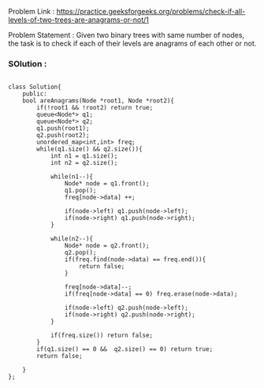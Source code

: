 Problem Link : https://practice.geeksforgeeks.org/problems/check-if-all-levels-of-two-trees-are-anagrams-or-not/1

Problem Statement : Given two binary trees with same number of nodes, the task is to check if each of their levels are anagrams of each other or not. 

### SOlution : 

```

class Solution{
    public:
    bool areAnagrams(Node *root1, Node *root2){
        if(!root1 && !root2) return true;
        queue<Node*> q1;
        queue<Node*> q2;
        q1.push(root1);
        q2.push(root2);
        unordered_map<int,int> freq;
        while(q1.size() && q2.size()){
            int n1 = q1.size();
            int n2 = q2.size();
            
            while(n1--){
                Node* node = q1.front();
                q1.pop();
                freq[node->data] ++;
                
                if(node->left) q1.push(node->left);
                if(node->right) q1.push(node->right);
            }
            
            while(n2--){
                Node* node = q2.front();
                q2.pop();
                if(freq.find(node->data) == freq.end()){
                    return false;
                }
                
                freq[node->data]--;
                if(freq[node->data] == 0) freq.erase(node->data);
                
                if(node->left) q2.push(node->left);
                if(node->right) q2.push(node->right);
            }
            
            if(freq.size()) return false;
        }
        if(q1.size() == 0 &&  q2.size() == 0) return true;
        return false;
        
    }
};
```